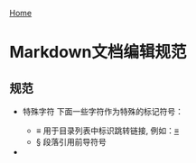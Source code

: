 [Home](index.md)

# Markdown文档编辑规范

## 规范

- 特殊字符
    下面一些字符作为特殊的标记符号：
    + ≡     用于目录列表中标识跳转链接, 例如：<a id="ContentID">[≡](#≡)</a>
    + §     段落引用前导符号

- 